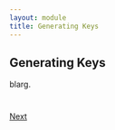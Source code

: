 ```yaml
---
layout: module
title: Generating Keys
---
```


## Generating Keys

blarg.

<div class="row" style="margin-top:40px;">
<div class="col-sm-12">
<a href="5-creating-client-applications-with-oauth.html" class="btn btn-default pull-right">Next <i class="glyphicon
glyphicon-chevron-right"></i></a>
</div>
</div>